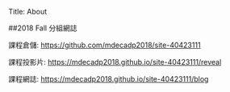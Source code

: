 Title: About

##2018 Fall 分組網誌

課程倉儲: <a href="https://github.com/mdecadp2018/site-40423111">https://github.com/mdecadp2018/site-40423111</a>

課程投影片: <a href="https://mdecadp2018.github.io/site-40423111/reveal">https://mdecadp2018.github.io/site-40423111/reveal</a>

課程網誌: <a href="https://mdecadp2018.github.io/site-40423111/blog">https://mdecadp2018.github.io/site-40423111/blog</a>








